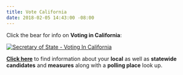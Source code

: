 ```yaml
---
title: Vote California
date: 2018-02-05 14:43:00 -08:00
---
```


Click the bear for info on **Voting in California**:

<a href="http://www.sos.ca.gov/elections/voting-resources/voting-california/"><img class="imgBorderNone" src="http://elections.cdn.sos.ca.gov//images/vote-ca.jpg" alt="Secretary of State - Voting In California" /></a>

[**Click here**](feature.https://votersedge.org/ca) to find information about your **local** as well as **statewide** **candidates** and **measures** along with a **polling place** look up.